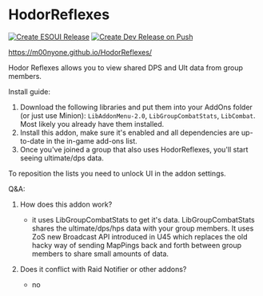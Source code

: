 # HodorReflexes

[![Create ESOUI Release](https://github.com/m00nyONE/HodorReflexes/actions/workflows/create-release.yml/badge.svg)](https://github.com/m00nyONE/HodorReflexes/actions/workflows/create-release.yml)
[![Create Dev Release on Push](https://github.com/m00nyONE/HodorReflexes/actions/workflows/create-dev-release.yml/badge.svg?branch=main)](https://github.com/m00nyONE/HodorReflexes/actions/workflows/create-dev-release.yml)

https://m00nyone.github.io/HodorReflexes/

Hodor Reflexes allows you to view shared DPS and Ult data from group members.

Install guide:

1. Download the following libraries and put them into your AddOns folder (or just use Minion): `LibAddonMenu-2.0`, `LibGroupCombatStats`, `LibCombat`. Most likely you already have them installed.
2. Install this addon, make sure it's enabled and all dependencies are up-to-date in the in-game add-ons list.
3. Once you've joined a group that also uses HodorReflexes, you'll start seeing ultimate/dps data.

To reposition the lists you need to unlock UI in the addon settings.

Q&A:

1. How does this addon work?
   - it uses LibGroupCombatStats to get it's data. LibGroupCombatStats shares the ultimate/dps/hps data with your group members. It uses ZoS new Broadcast API introduced in U45 which replaces the old hacky way of sending MapPings back and forth between group members to share small amounts of data.

2. Does it conflict with Raid Notifier or other addons?
   - no